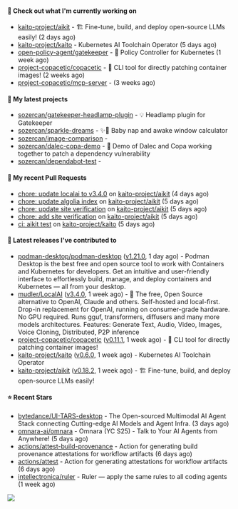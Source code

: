 #### 👷 Check out what I'm currently working on

- [kaito-project/aikit](https://github.com/kaito-project/aikit) - 🏗️ Fine-tune, build, and deploy open-source LLMs easily! (2 days ago)
- [kaito-project/kaito](https://github.com/kaito-project/kaito) - Kubernetes AI Toolchain Operator (5 days ago)
- [open-policy-agent/gatekeeper](https://github.com/open-policy-agent/gatekeeper) - 🐊 Policy Controller for Kubernetes (1 week ago)
- [project-copacetic/copacetic](https://github.com/project-copacetic/copacetic) - 🧵 CLI tool for directly patching container images! (2 weeks ago)
- [project-copacetic/mcp-server](https://github.com/project-copacetic/mcp-server) -  (3 weeks ago)

#### 🌱 My latest projects

- [sozercan/gatekeeper-headlamp-plugin](https://github.com/sozercan/gatekeeper-headlamp-plugin) - 💡 Headlamp plugin for Gatekeeper
- [sozercan/sparkle-dreams](https://github.com/sozercan/sparkle-dreams) - ✨🌙 Baby nap and awake window calculator
- [sozercan/image-comparison](https://github.com/sozercan/image-comparison) - 
- [sozercan/dalec-copa-demo](https://github.com/sozercan/dalec-copa-demo) - 🤝 Demo of Dalec and Copa working together to patch a dependency vulnerability
- [sozercan/dependabot-test](https://github.com/sozercan/dependabot-test) - 

#### 🔨 My recent Pull Requests

- [chore: update localai to v3.4.0](https://github.com/kaito-project/aikit/pull/592) on [kaito-project/aikit](https://github.com/kaito-project/aikit) (4 days ago)
- [chore: update algolia index](https://github.com/kaito-project/aikit/pull/591) on [kaito-project/aikit](https://github.com/kaito-project/aikit) (5 days ago)
- [chore: update site verification](https://github.com/kaito-project/aikit/pull/590) on [kaito-project/aikit](https://github.com/kaito-project/aikit) (5 days ago)
- [chore: add site verification](https://github.com/kaito-project/aikit/pull/589) on [kaito-project/aikit](https://github.com/kaito-project/aikit) (5 days ago)
- [ci: aikit test](https://github.com/kaito-project/kaito/pull/1395) on [kaito-project/kaito](https://github.com/kaito-project/kaito) (5 days ago)

#### 🚀 Latest releases I've contributed to

- [podman-desktop/podman-desktop](https://github.com/podman-desktop/podman-desktop) ([v1.21.0](https://github.com/podman-desktop/podman-desktop/releases/tag/v1.21.0), 1 day ago) - Podman Desktop is the best free and open source tool to work with Containers and Kubernetes for developers. Get an intuitive and user-friendly interface to effortlessly build, manage, and deploy containers and Kubernetes — all from your desktop.
- [mudler/LocalAI](https://github.com/mudler/LocalAI) ([v3.4.0](https://github.com/mudler/LocalAI/releases/tag/v3.4.0), 1 week ago) - :robot: The free, Open Source alternative to OpenAI, Claude and others. Self-hosted and local-first. Drop-in replacement for OpenAI,  running on consumer-grade hardware. No GPU required. Runs gguf, transformers, diffusers and many more models architectures. Features: Generate Text, Audio, Video, Images, Voice Cloning, Distributed, P2P inference
- [project-copacetic/copacetic](https://github.com/project-copacetic/copacetic) ([v0.11.1](https://github.com/project-copacetic/copacetic/releases/tag/v0.11.1), 1 week ago) - 🧵 CLI tool for directly patching container images!
- [kaito-project/kaito](https://github.com/kaito-project/kaito) ([v0.6.0](https://github.com/kaito-project/kaito/releases/tag/v0.6.0), 1 week ago) - Kubernetes AI Toolchain Operator
- [kaito-project/aikit](https://github.com/kaito-project/aikit) ([v0.18.2](https://github.com/kaito-project/aikit/releases/tag/v0.18.2), 1 week ago) - 🏗️ Fine-tune, build, and deploy open-source LLMs easily!

#### ⭐ Recent Stars

- [bytedance/UI-TARS-desktop](https://github.com/bytedance/UI-TARS-desktop) - The Open-sourced Multimodal AI Agent Stack connecting Cutting-edge AI Models and Agent Infra. (3 days ago)
- [omnara-ai/omnara](https://github.com/omnara-ai/omnara) - Omnara (YC S25) - Talk to Your AI Agents from Anywhere! (5 days ago)
- [actions/attest-build-provenance](https://github.com/actions/attest-build-provenance) - Action for generating build provenance attestations for workflow artifacts (6 days ago)
- [actions/attest](https://github.com/actions/attest) - Action for generating attestations for workflow artifacts (6 days ago)
- [intellectronica/ruler](https://github.com/intellectronica/ruler) - Ruler — apply the same rules to all coding agents (1 week ago)

![](https://github-readme-stats.vercel.app/api?username=sozercan&theme=vision-friendly-dark&hide_border=false&include_all_commits=true&count_private=true)
